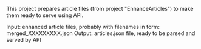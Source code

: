 This project prepares article files (from project "EnhanceArticles") to make them ready to serve using API.

Input: enhanced article files, probably with filenames in form: merged_XXXXXXXXX.json
Output: articles.json file, ready to be parsed and served by API